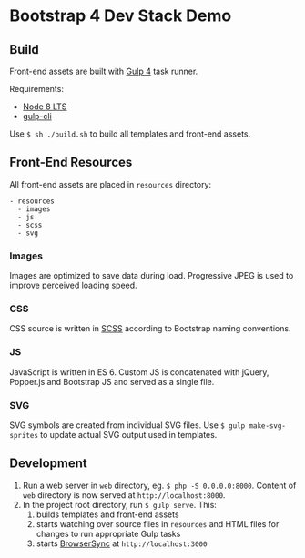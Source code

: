 # Bootstrap 4 Dev Stack Demo

## Build
Front-end assets are built with [Gulp 4](https://gulpjs.com) task runner.

Requirements:

- [Node 8 LTS](https://nodejs.org/en/)
- [gulp-cli](https://www.npmjs.com/package/gulp-cli)

Use `$ sh ./build.sh` to build all templates and front-end assets.

## Front-End Resources

All front-end assets are placed in `resources` directory:

```
- resources
  - images
  - js
  - scss
  - svg
```

### Images
Images are optimized to save data during load. Progressive JPEG is used to improve perceived loading
speed. 

### CSS
CSS source is written in [SCSS](https://sass-lang.com/) according to Bootstrap naming conventions.

### JS
JavaScript is written in ES 6. Custom JS is concatenated with jQuery, Popper.js and Bootstrap JS and
served as a single file.

### SVG
SVG symbols are created from individual SVG files. Use `$ gulp make-svg-sprites` to update actual
SVG output used in templates.

## Development
1. Run a web server in `web` directory, eg. `$ php -S 0.0.0.0:8000`. Content of `web` directory is
   now served at `http://localhost:8000`. 
2. In the project root directory, run `$ gulp serve`. This:
   1. builds templates and front-end assets
   2. starts watching over source files in `resources` and HTML files for changes to run appropriate
      Gulp tasks
   3. starts [BrowserSync](https://browsersync.io) at `http://localhost:3000`
